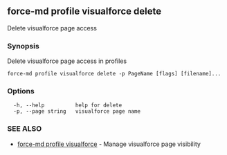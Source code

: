 ## force-md profile visualforce delete

Delete visualforce page access

### Synopsis

Delete visualforce page access in profiles

```
force-md profile visualforce delete -p PageName [flags] [filename]...
```

### Options

```
  -h, --help          help for delete
  -p, --page string   visualforce page name
```

### SEE ALSO

* [force-md profile visualforce](force-md_profile_visualforce.md)	 - Manage visualforce page visibility

